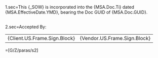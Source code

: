 1.sec=This {_SOW} is incorporated into the {MSA.Doc.Ti} dated {MSA.EffectiveDate.YMD}, bearing the Doc GUID of {MSA.Doc.GUID}.<br><br>

2.sec=Accepted By:<br><table><tr><td>{Client.US.Frame.Sign.Block}</td><td>{Vendor.US.Frame.Sign.Block}</td></tr></table>

=[G/Z/paras/s2]
